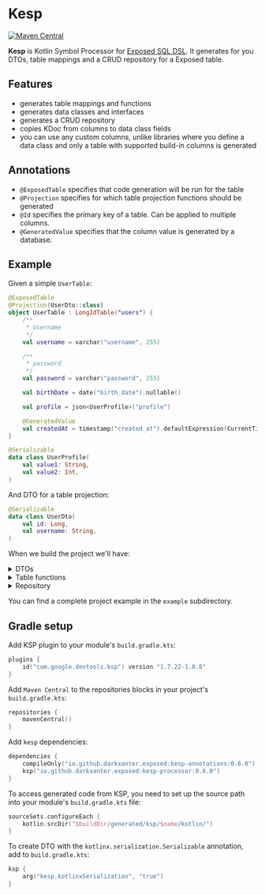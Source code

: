 # Kesp

[![Maven Central](https://img.shields.io/maven-central/v/io.github.darkxanter.exposed/kesp-annotations)](https://search.maven.org/artifact/io.github.darkxanter.exposed/kesp-annotations)

**Kesp** is Kotlin Symbol Processor for [Exposed SQL DSL](https://github.com/JetBrains/Exposed/wiki/DSL).
It generates for you DTOs, table mappings and a CRUD repository for a Exposed table.

## Features

- generates table mappings and functions
- generates data classes and interfaces
- generates a CRUD repository
- copies KDoc from columns to data class fields
- you can use any custom columns, unlike libraries where you define a data class
  and only a table with supported build-in columns is generated

## Annotations

- `@ExposedTable` specifies that code generation will be run for the table
- `@Projection` specifies for which table projection functions should be generated
- `@Id` specifies the primary key of a table. Can be applied to multiple columns.
- `@GeneratedValue` specifies that the column value is generated by a database.

## Example

Given a simple `UserTable`:

```kotlin
@ExposedTable
@Projection(UserDto::class)
object UserTable : LongIdTable("users") {
    /**
     * Username
     */
    val username = varchar("username", 255)

    /**
     * password
     */
    val password = varchar("password", 255)

    val birthDate = date("birth_date").nullable()

    val profile = json<UserProfile>("profile")

    @GeneratedValue
    val createdAt = timestamp("created_at").defaultExpression(CurrentTimestamp())
}

@Serializable
data class UserProfile(
    val value1: String,
    val value2: Int,
)
```

And DTO for a table projection:

```kotlin
@Serializable
data class UserDto(
    val id: Long,
    val username: String,
)
```

When we build the project we'll have:

<details>
<summary>DTOs</summary>

```kotlin
public interface UserTableCreate {
    /**
     * Username
     */
    public val username: String

    /**
     * password
     */
    public val password: String

    public val birthDate: LocalDate?

    public val profile: UserProfile
}

@Serializable
public data class UserTableCreateDto(
    /**
     * Username
     */
    public override val username: String,
    /**
     * password
     */
    public override val password: String,
    public override val birthDate: LocalDate? = null,
    public override val profile: UserProfile,
) : UserTableCreate

public interface UserTableFull : UserTableCreate {
    public val id: Long

    public val createdAt: Instant
}

@Serializable
public data class UserTableFullDto(
    public override val id: Long,
    /**
     * Username
     */
    public override val username: String,
    /**
     * password
     */
    public override val password: String,
    public override val birthDate: LocalDate? = null,
    public override val profile: UserProfile,
    public override val createdAt: Instant,
) : UserTableFull
```

</details>

<details>
<summary>Table functions</summary>

Extension functions will be created for generated DTOs from table, as well as for a specified projections in the
annotation `@Projection`.

```kotlin
public fun UserTable.insertDto(dto: UserTableCreate): Long = UserTable.insertAndGetId {
    it.fromDto(dto)
}.value

public fun UserTable.updateDto(id: Long, dto: UserTableCreate): Int =
    UserTable.update({ UserTable.id.eq(id) }) {
        it.fromDto(dto)
    }

public fun UserTable.insertDto(
    username: String,
    password: String,
    birthDate: LocalDate? = null,
    profile: UserProfile,
): Long = UserTable.insertAndGetId {
    it.fromDto(
        username = username,
        password = password,
        birthDate = birthDate,
        profile = profile,
    )
}.value

public fun UserTable.updateDto(
    id: Long,
    username: String,
    password: String,
    birthDate: LocalDate? = null,
    profile: UserProfile,
): Int = UserTable.update({ UserTable.id.eq(id) }) {
    it.fromDto(
        username = username,
        password = password,
        birthDate = birthDate,
        profile = profile,
    )
}

public fun ResultRow.toUserTableFullDto(): UserTableFullDto = UserTableFullDto(
    id = this[UserTable.id].value,
    username = this[UserTable.username],
    password = this[UserTable.password],
    birthDate = this[UserTable.birthDate],
    profile = this[UserTable.profile],
    createdAt = this[UserTable.createdAt],
)

public fun ResultRow.toUserTableFullDto(alias: Alias<UserTable>): UserTableFullDto =
    UserTableFullDto(
        id = this[alias[UserTable.id]].value,
        username = this[alias[UserTable.username]],
        password = this[alias[UserTable.password]],
        birthDate = this[alias[UserTable.birthDate]],
        profile = this[alias[UserTable.profile]],
        createdAt = this[alias[UserTable.createdAt]],
    )

public fun Iterable<ResultRow>.toUserTableFullDtoList(): List<UserTableFullDto> = map {
    it.toUserTableFullDto()
}

public fun Iterable<ResultRow>.toUserTableFullDtoList(alias: Alias<UserTable>):
    List<UserTableFullDto> = map {
    it.toUserTableFullDto(alias)
}

public fun ResultRow.toUserDto(): UserDto = UserDto(
    id = this[UserTable.id].value,
    username = this[UserTable.username],
)

public fun ResultRow.toUserDto(alias: Alias<UserTable>): UserDto = UserDto(
    id = this[alias[UserTable.id]].value,
    username = this[alias[UserTable.username]],
)

public fun Iterable<ResultRow>.toUserDtoList(): List<UserDto> = map {
    it.toUserDto()
}

public fun Iterable<ResultRow>.toUserDtoList(alias: Alias<UserTable>): List<UserDto> = map {
    it.toUserDto(alias)
}

public fun UpdateBuilder<*>.fromDto(dto: UserTableCreate): Unit {
    this[UserTable.username] = dto.username
    this[UserTable.password] = dto.password
    this[UserTable.birthDate] = dto.birthDate
    this[UserTable.profile] = dto.profile
}

public fun UpdateBuilder<*>.fromDto(
    username: String,
    password: String,
    birthDate: LocalDate? = null,
    profile: UserProfile,
): Unit {
    this[UserTable.username] = username
    this[UserTable.password] = password
    this[UserTable.birthDate] = birthDate
    this[UserTable.profile] = profile
}
```

</details>

<details>
<summary>Repository</summary>

```kotlin
public open class UserTableRepository {
    public fun find(
        configure: Query.() -> Unit = {},
        `where`: (SqlExpressionBuilder.() -> Op<Boolean>)? = null
    ): List<UserTableFullDto> {

        return transaction {
            if (where != null) {
                UserTable.select(where).apply(configure).toUserTableFullDtoList()
            } else {
                UserTable.selectAll().apply(configure).toUserTableFullDtoList()
            }
        }
    }

    public fun findUserDto(
        configure: Query.() -> Unit = {},
        `where`: (SqlExpressionBuilder.() -> Op<Boolean>)? = null
    ): List<UserDto> {

        return transaction {
            if (where != null) {
                UserTable.slice(UserTable.id, UserTable.username).select(where).apply(configure).toUserDtoList()
            } else {
                UserTable.slice(UserTable.id, UserTable.username).selectAll().apply(configure).toUserDtoList()
            }
        }
    }

    public fun findOne(`where`: SqlExpressionBuilder.() -> Op<Boolean>): UserTableFullDto? {

        return find(where = where).singleOrNull()
    }

    public fun findById(id: Long): UserTableFullDto? {

        return findOne {
            UserTable.id.eq(id)
        }
    }

    public fun create(dto: UserTableCreate): Long = transaction {
        UserTable.insertDto(dto)
    }

    public fun update(id: Long, dto: UserTableCreate): Int = transaction {
        UserTable.updateDto(id, dto)
    }

    public fun deleteById(id: Long): Int {

        return delete {
            UserTable.id.eq(id)
        }
    }

    public fun delete(`where`: UserTable.(ISqlExpressionBuilder) -> Op<Boolean>): Int {

        return transaction {
            UserTable.deleteWhere {
                where(it)
            }
        }
    }
}
```

</details>

You can find a complete project example in the `example` subdirectory.

## Gradle setup

Add KSP plugin to your module's `build.gradle.kts`:

```kotlin
plugins {
    id("com.google.devtools.ksp") version "1.7.22-1.0.8"
}
```

Add `Maven Central` to the repositories blocks in your project's `build.gradle.kts`:

```kotlin
repositories {
    mavenCentral()
}
```

Add `kesp` dependencies:

```kotlin
dependencies {
    compileOnly("io.github.darkxanter.exposed:kesp-annotations:0.6.0")
    ksp("io.github.darkxanter.exposed:kesp-processor:0.6.0")
}
```

To access generated code from KSP, you need to set up the source path into your module's `build.gradle.kts` file:

```kotlin
sourceSets.configureEach {
    kotlin.srcDir("$buildDir/generated/ksp/$name/kotlin/")
}
```

To create DTO with the `kotlinx.serialization.Serializable` annotation, add to `build.gradle.kts`:

```kotlin
ksp {
    arg("kesp.kotlinxSerialization", "true")
}
```
